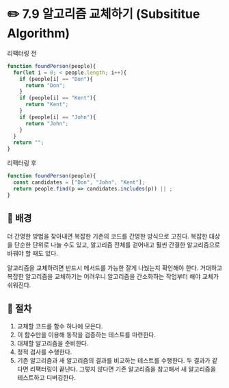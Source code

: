 # ✏️ 7.9 알고리즘 교체하기 (Subsititue Algorithm)

리팩터링 전

```javascript
function foundPerson(people){
  for(let i = 0; < people.length; i++){
    if (people[i] == "Don"){
      return "Don";
    }
    if (people[i] == "Kent"){
      return "Kent";
    }
    if (people[i] == "John"){
      return "John";
    }
  }
  return "";
}
```

리팩터링 후

```javascript
function foundPerson(people){
  const candidates = ["Don", "John", "Kent"];
  return people.find(p => candidates.includes(p)) || ;
}
```

## 🧷 배경

더 간명한 방법을 찾아내면 복잡한 기존의 코드를 간명한 방식으로 고친다. 복잡한 대상을 단순한 단위로 나눌 수도 있고, 알고리즘 전체를 걷어내고 훨씬 간결한 알고리즘으로 바꿔야 할 때도 있다.&#x20;

알고리즘을 교체하려면 반드시 메서드를 가능한 잘게 나눴는지 확인해야 한다. 거대하고 복잡한 알고리즘을 교체하기는 어려우니 알고리즘을 간소화하는 작업부터 해야 교체가 쉬워진다.

## 🧷 절차

1. 교체할 코드를 함수 하나에 모은다.
2. 이 함수만을 이용해 동작을 검증하는 테스트를 마련한다.
3. 대체할 알고리즘을 준비한다.
4. 정적 검사를 수행한다.
5. 기존 알고리즘과 새 알고리즘의 결과를 비교하는 테스트를 수행한다. 두 결과가 같다면 리팩터링이 끝난다. 그렇지 않다면 기존 알고리즘을 참고해서 새 알고리즘을 테스트하고 디버깅한다.
